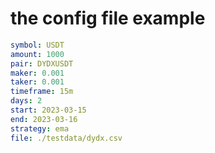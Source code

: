 # the config file example

```yaml
symbol: USDT
amount: 1000
pair: DYDXUSDT
maker: 0.001
taker: 0.001
timeframe: 15m
days: 2
start: 2023-03-15
end: 2023-03-16
strategy: ema
file: ./testdata/dydx.csv
```
